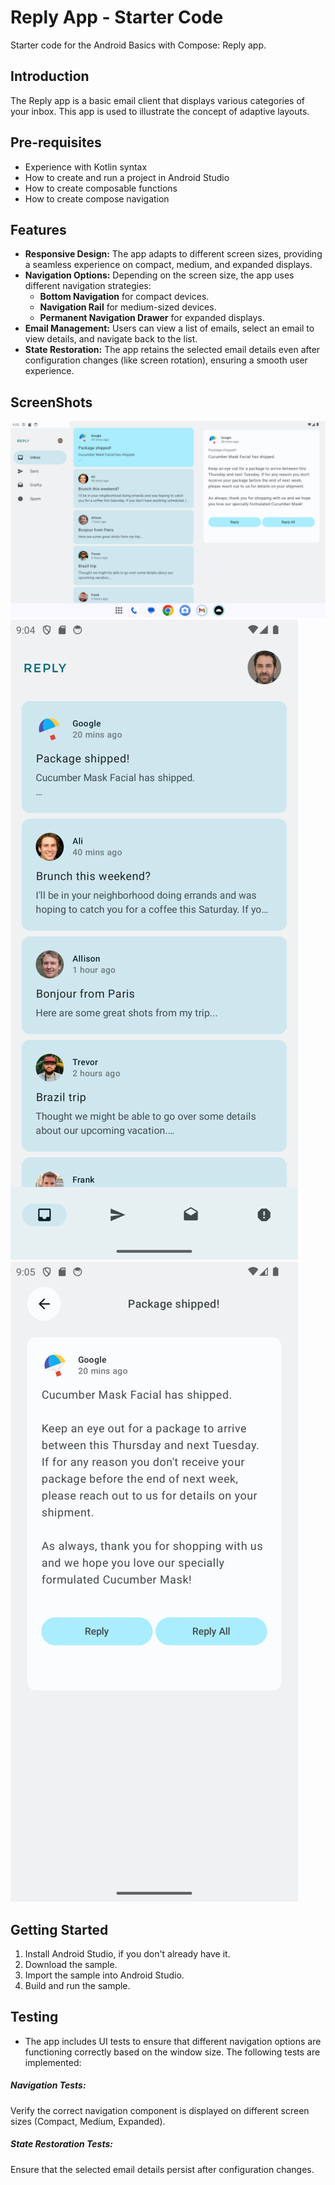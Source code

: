 Reply App - Starter Code
=================================
Starter code for the Android Basics with Compose: Reply app.

Introduction
------------
The Reply app is a basic email client that displays various categories of your
inbox. This app is used to illustrate the concept of adaptive layouts.

Pre-requisites
--------------

* Experience with Kotlin syntax
* How to create and run a project in Android Studio
* How to create composable functions
* How to create compose navigation


Features
--------------

- **Responsive Design:** The app adapts to different screen sizes, providing a seamless experience on compact, medium, and expanded displays.
- **Navigation Options:** Depending on the screen size, the app uses different navigation strategies:
    - **Bottom Navigation** for compact devices.
    - **Navigation Rail** for medium-sized devices.
    - **Permanent Navigation Drawer** for expanded displays.
- **Email Management:** Users can view a list of emails, select an email to view details, and navigate back to the list.
- **State Restoration:** The app retains the selected email details even after configuration changes (like screen rotation), ensuring a smooth user experience.


ScreenShots
-------------
![img.png](img.png)
![img_1.png](img_1.png)
![img_2.png](img_2.png)


Getting Started
---------------

1. Install Android Studio, if you don't already have it.
2. Download the sample.
3. Import the sample into Android Studio.
4. Build and run the sample.

Testing
---------------
- The app includes UI tests to ensure that different navigation options are functioning correctly based on the window size. The following tests are implemented:

##### Navigation Tests:
Verify the correct navigation component is displayed on different screen sizes (Compact, Medium, Expanded).

##### State Restoration Tests:
Ensure that the selected email details persist after configuration changes.